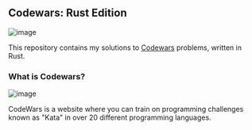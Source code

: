 ## Codewars: Rust Edition
![image](https://assets-global.website-files.com/62462834c60df92621c6b5be/626057205c2e23f53af70d01_Codewars%20Open%20Graph.png)

This repository contains my solutions to [Codewars](https://www.codewars.com) problems, written in Rust.


### What is Codewars?
![image](https://www.codewars.com/users/mobley-trent/badges/small)

CodeWars is a website where you can train on programming challenges known as "Kata" in over 20 different programming languages.

